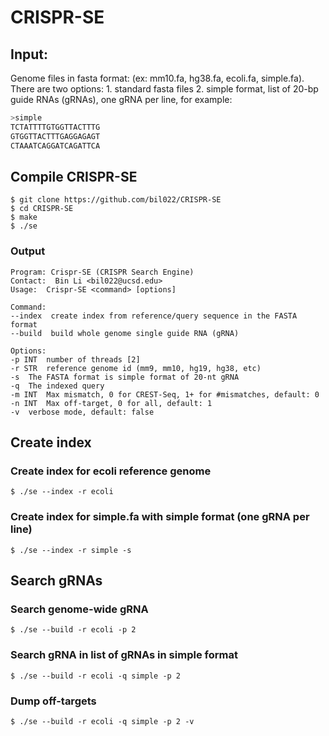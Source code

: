 # CRISPR-SE
## Input:
Genome files in fasta format: (ex: mm10.fa, hg38.fa, ecoli.fa, simple.fa). There are two options: 1. standard fasta files 2. simple format, list of 20-bp guide RNAs (gRNAs), one gRNA per line, for example:
```bash
>simple
TCTATTTTGTGGTTACTTTG
GTGGTTACTTTGAGGAGAGT
CTAAATCAGGATCAGATTCA
```
## Compile CRISPR-SE
```
$ git clone https://github.com/bil022/CRISPR-SE
$ cd CRISPR-SE
$ make
$ ./se
```
### Output
```
Program: Crispr-SE (CRISPR Search Engine)
Contact:  Bin Li <bil022@ucsd.edu>
Usage:  Crispr-SE <command> [options]

Command:
--index  create index from reference/query sequence in the FASTA format
--build  build whole genome single guide RNA (gRNA)

Options:
-p INT  number of threads [2]
-r STR  reference genome id (mm9, mm10, hg19, hg38, etc)
-s  The FASTA format is simple format of 20-nt gRNA
-q  The indexed query
-m INT  Max mismatch, 0 for CREST-Seq, 1+ for #mismatches, default: 0
-n INT  Max off-target, 0 for all, default: 1
-v  verbose mode, default: false
```
## Create index
### Create index for ecoli reference genome
```
$ ./se --index -r ecoli
```
### Create index for simple.fa with simple format (one gRNA per line)
```
$ ./se --index -r simple -s
```
## Search gRNAs
### Search genome-wide gRNA
```
$ ./se --build -r ecoli -p 2
```
### Search gRNA in list of gRNAs in simple format
```
$ ./se --build -r ecoli -q simple -p 2
```
### Dump off-targets
```
$ ./se --build -r ecoli -q simple -p 2 -v

```
